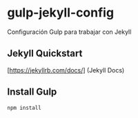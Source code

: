 # gulp-jekyll-config
Configuración Gulp para trabajar con Jekyll

## Jekyll Quickstart
[https://jekyllrb.com/docs/] (Jekyll Docs)

## Install Gulp
`npm install`